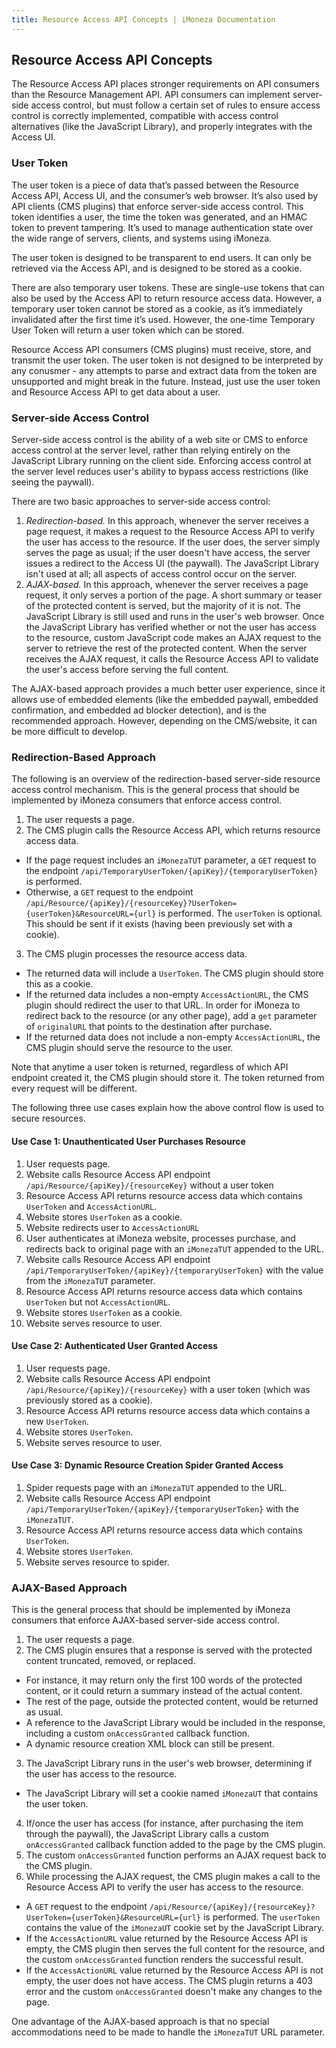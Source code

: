 ```yaml
---
title: Resource Access API Concepts | iMoneza Documentation
---
```

## Resource Access API Concepts

The Resource Access API places stronger requirements on API consumers than the Resource Management API. API consumers can implement server-side access control, but must follow a certain set of rules to ensure access control is correctly implemented, compatible with access control alternatives (like the JavaScript Library), and properly integrates with the Access UI.

### User Token

The user token is a piece of data that’s passed between the Resource Access API, Access UI, and the consumer’s web browser. It’s also used by API clients (CMS plugins) that enforce server-side access control. This token identifies a user, the time the token was generated, and an HMAC token to prevent tampering. It’s used to manage authentication state over the wide range of servers, clients, and systems using iMoneza.

The user token is designed to be transparent to end users. It can only be retrieved via the Access API, and is designed to be stored as a cookie.

There are also temporary user tokens. These are single-use tokens that can also be used by the Access API to return resource access data. However, a temporary user token cannot be stored as a cookie, as it’s immediately invalidated after the first time it’s used. However, the one-time Temporary User Token will return a user token which can be stored.

Resource Access API consumers (CMS plugins) must receive, store, and transmit the user token. The user token is not designed to be interpreted by any conusmer - any attempts to parse and extract data from the token are unsupported and might break in the future. Instead, just use the user token and Resource Access API to get data about a user.

### Server-side Access Control

Server-side access control is the ability of a web site or CMS to enforce access control at the server level, rather than relying entirely on the JavaScript Library running on the client side. Enforcing access control at the server level reduces user's ability to bypass access restrictions (like seeing the paywall).

There are two basic approaches to server-side access control:

1. *Redirection-based.* In this approach, whenever the server receives a page request, it makes a request to the Resource Access API to verify the user has access to the resource. If the user does, the server simply serves the page as usual; if the user doesn't have access, the server issues a redirect to the Access UI (the paywall). The JavaScript Library isn't used at all; all aspects of access control occur on the server.
2. *AJAX-based.* In this approach, whenever the server receives a page request, it only serves a portion of the page. A short summary or teaser of the protected content is served, but the majority of it is not. The JavaScript Library is still used and runs in the user's web browser. Once the JavaScript Library has verified whether or not the user has access to the resource, custom JavaScript code makes an AJAX request to the server to retrieve the rest of the protected content. When the server receives the AJAX request, it calls the Resource Access API to validate the user's access before serving the full content.
 
The AJAX-based approach provides a much better user experience, since it allows use of embedded elements (like the embedded paywall, embedded confirmation, and embedded ad blocker detection), and is the recommended approach. However, depending on the CMS/website, it can be more difficult to develop.

### Redirection-Based Approach

The following is an overview of the redirection-based server-side resource access control mechanism. This is the general process that should be implemented by iMoneza consumers that enforce access control.

1.	The user requests a page.  
2.	The CMS plugin calls the Resource Access API, which returns resource access data. 
  * If the page request includes an `iMonezaTUT` parameter, a `GET` request to the endpoint `/api/TemporaryUserToken/{apiKey}/{temporaryUserToken}` is performed.  
  * Otherwise, a `GET` request to the endpoint `/api/Resource/{apiKey}/{resourceKey}?UserToken={userToken}&ResourceURL={url}` is performed.  The `userToken` is optional. This should be sent if it exists (having been previously set with a cookie).  
3.	The CMS plugin processes the resource access data.  
  * The returned data will include a `UserToken`. The CMS plugin should store this as a cookie.  
  * If the returned data includes a non-empty `AccessActionURL`, the CMS plugin should redirect the user to that URL.  In order for iMoneza to redirect back to the resource (or any other page), add a `get` parameter of `originalURL` that points to the destination after purchase. 
  * If the returned data does not include a non-empty `AccessActionURL`, the CMS plugin should serve the resource to the user.  

Note that anytime a user token is returned, regardless of which API endpoint created it, the CMS plugin should store it. The token returned from every request will be different.  

The following three use cases explain how the above control flow is used to secure resources.  

#### Use Case 1: Unauthenticated User Purchases Resource

1.	User requests page.  
2.	Website calls Resource Access API endpoint `/api/Resource/{apiKey}/{resourceKey}` without a user token  
3.	Resource Access API returns resource access data which contains `UserToken` and `AccessActionURL`.  
4.	Website stores `UserToken` as a cookie.  
5.	Website redirects user to `AccessActionURL`  
6.	User authenticates at iMoneza website, processes purchase, and redirects back to original page with an `iMonezaTUT` appended to the URL.  
7.	Website calls Resource Access API endpoint `/api/TemporaryUserToken/{apiKey}/{temporaryUserToken}` with the value from the `iMonezaTUT` parameter.  
8.	Resource Access API returns resource access data which contains `UserToken` but not `AccessActionURL`.  
9.	Website stores `UserToken` as a cookie.  
10.	Website serves resource to user.  

#### Use Case 2: Authenticated User Granted Access

1.	User requests page.  
2.	Website calls Resource Access API endpoint `/api/Resource/{apiKey}/{resourceKey}` with a user token (which was previously stored as a cookie).  
3.	Resource Access API returns resource access data which contains a new `UserToken`.  
4.	Website stores `UserToken`.  
5.	Website serves resource to user.  

#### Use Case 3: Dynamic Resource Creation Spider Granted Access

1.	Spider requests page with an `iMonezaTUT` appended to the URL.  
2.	Website calls Resource Access API endpoint `/api/TemporaryUserToken/{apiKey}/{temporaryUserToken}` with the `iMonezaTUT`.  
3.	Resource Access API returns resource access data which contains `UserToken`.  
4.	Website stores `UserToken`.  
5.	Website serves resource to spider.  

### AJAX-Based Approach

This is the general process that should be implemented by iMoneza consumers that enforce AJAX-based server-side access control.

1.	The user requests a page.
2.	The CMS plugin ensures that a response is served with the protected content truncated, removed, or replaced.
  * For instance, it may return only the first 100 words of the protected content, or it could return a summary instead of the actual content.
  * The rest of the page, outside the protected content, would be returned as usual.
  * A reference to the JavaScript Library would be included in the response, including a custom `onAccessGranted` callback function.
  * A dynamic resource creation XML block can still be present.
3.	The JavaScript Library runs in the user's web browser, determining if the user has access to the resource.
  * The JavaScript Library will set a cookie named `iMonezaUT` that contains the user token.
4.	If/once the user has access (for instance, after purchasing the item through the paywall), the JavaScript Library calls a custom `onAccessGranted` callback function added to the page by the CMS plugin.
5.	The custom `onAccessGranted` function performs an AJAX request back to the CMS plugin.
6.	While processing the AJAX request, the CMS plugin makes a call to the Resource Access API to verify the user has access to the resource.
  * A `GET` request to the endpoint `/api/Resource/{apiKey}/{resourceKey}?UserToken={userToken}&ResourceURL={url}` is performed.  The `userToken` contains the value of the `iMonezaUT` cookie set by the JavaScript Library.
  * If the `AccessActionURL` value returned by the Resource Access API is empty, the CMS plugin then serves the full content for the resource, and the custom `onAccessGranted` function renders the successful result.
  * If the `AccessActionURL` value returned by the Resource Access API is not empty, the user does not have access. The CMS plugin returns a 403 error and the custom `onAccessGranted` doesn't make any changes to the page.

One advantage of the AJAX-based approach is that no special accommodations need to be made to handle the `iMonezaTUT` URL parameter.
